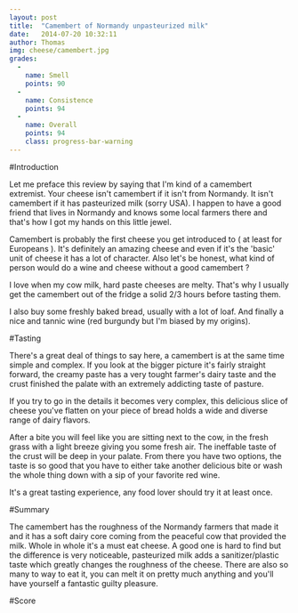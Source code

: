 ```yaml
---
layout: post
title:  "Camembert of Normandy unpasteurized milk"
date:   2014-07-20 10:32:11
author: Thomas
img: cheese/camembert.jpg
grades:
  -
    name: Smell
    points: 90
  -
    name: Consistence
    points: 94
  -
    name: Overall
    points: 94
    class: progress-bar-warning
---
```




#Introduction

Let me preface this review by saying that I'm kind of a camembert extremist. Your cheese isn't camembert if it isn't from Normandy. It isn't camembert if it has pasteurized milk (sorry USA). 
I happen to have a good friend that lives in Normandy and knows some local farmers there and that's how I got my hands on this little jewel. 

Camembert is probably the first cheese you get introduced to ( at least for Europeans ). It's definitely an amazing cheese and even if it's the 'basic' unit of cheese it has a lot of character. Also let's be honest, what kind of person would do a wine and cheese without a good camembert ?

I love when my cow milk, hard paste cheeses are melty. That's why I usually get the camembert out of the fridge a solid 2/3 hours before tasting them.

I also buy some freshly baked bread, usually with a lot of loaf. And finally a nice and tannic wine (red burgundy but I'm biased by my origins).

#Tasting

There's a great deal of things to say here, a camembert is at the same time simple and complex. If you look at the bigger picture
it's fairly straight forward, the creamy paste has a very tought farmer's dairy taste and the crust finished the palate with an extremely addicting taste of pasture.

If you try to go in the details it becomes very complex, this delicious slice of cheese you've flatten on your piece of bread holds a wide and diverse range of dairy flavors. 

After a bite you will feel like you are sitting next to the cow, in the fresh grass with a light breeze giving you some fresh air. The ineffable taste of the crust will be deep in your palate. From there you have two options, the taste is so good that you have to either take another delicious bite or wash the whole thing down with a sip of your favorite red wine.

It's a great tasting experience, any food lover should try it at least once.

#Summary

The camembert has the roughness of the Normandy farmers that made it and it has a soft dairy core coming from the peaceful cow that provided the milk. Whole in whole it's a must eat cheese. A good one is hard to find but the difference is very noticeable, pasteurized milk adds a sanitizer/plastic taste which greatly changes the roughness of the cheese. There are also so many to way to eat it, you can melt it on pretty much anything and you'll have yourself a fantastic guilty pleasure.

#Score